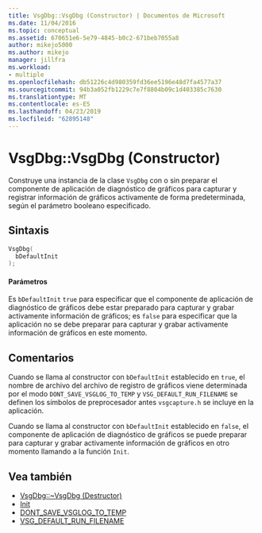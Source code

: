 ```yaml
---
title: VsgDbg::VsgDbg (Constructor) | Documentos de Microsoft
ms.date: 11/04/2016
ms.topic: conceptual
ms.assetid: 670651e6-5e79-4845-b0c2-671beb7055a8
author: mikejo5000
ms.author: mikejo
manager: jillfra
ms.workload:
- multiple
ms.openlocfilehash: db51226c4d980359fd36ee5196e48d7fa4577a37
ms.sourcegitcommit: 94b3a052fb1229c7e7f8804b09c1d403385c7630
ms.translationtype: MT
ms.contentlocale: es-ES
ms.lasthandoff: 04/23/2019
ms.locfileid: "62895148"
---
```

# <a name="vsgdbgvsgdbg-constructor"></a>VsgDbg::VsgDbg (Constructor)
Construye una instancia de la clase `VsgDbg` con o sin preparar el componente de aplicación de diagnóstico de gráficos para capturar y registrar información de gráficos activamente de forma predeterminada, según el parámetro booleano especificado.

## <a name="syntax"></a>Sintaxis

```C++
VsgDbg(
  bDefaultInit
);
```

#### <a name="parameters"></a>Parámetros
 Es `bDefaultInit` `true` para especificar que el componente de aplicación de diagnóstico de gráficos debe estar preparado para capturar y grabar activamente información de gráficos; es `false` para especificar que la aplicación no se debe preparar para capturar y grabar activamente información de gráficos en este momento.

## <a name="remarks"></a>Comentarios
 Cuando se llama al constructor con `bDefaultInit` establecido en `true`, el nombre de archivo del archivo de registro de gráficos viene determinada por el modo `DONT_SAVE_VSGLOG_TO_TEMP` y `VSG_DEFAULT_RUN_FILENAME` se definen los símbolos de preprocesador antes `vsgcapture.h` se incluye en la aplicación.

 Cuando se llama al constructor con `bDefaultInit` establecido en `false`, el componente de aplicación de diagnóstico de gráficos se puede preparar para capturar y grabar activamente información de gráficos en otro momento llamando a la función `Init`.

## <a name="see-also"></a>Vea también
- [VsgDbg::~VsgDbg (Destructor)](vsgdbg-tilde-vsgdbg-destructor.md)
- [Init](init.md)
- [DONT_SAVE_VSGLOG_TO_TEMP](dont-save-vsglog-to-temp.md)
- [VSG_DEFAULT_RUN_FILENAME](vsg-default-run-filename.md)